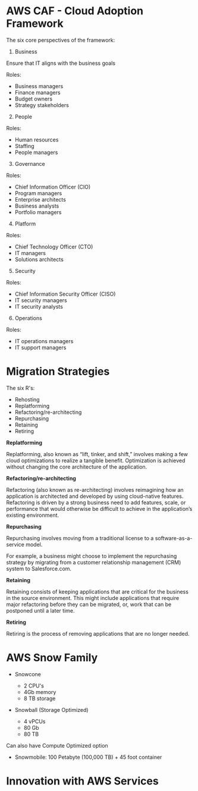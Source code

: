 # AWS CAF - Cloud Adoption Framework

The six core perspectives of the framework:

1. Business

Ensure that IT aligns with the business goals

Roles:

- Business managers
- Finance managers
- Budget owners
- Strategy stakeholders

2. People

Roles:

- Human resources
- Staffing
- People managers

3. Governance

Roles:

- Chief Information Officer (CIO)
- Program managers
- Enterprise architects
- Business analysts
- Portfolio managers

4. Platform

Roles:

- Chief Technology Officer (CTO)
- IT managers
- Solutions architects

5. Security

Roles:

- Chief Information Security Officer (CISO)
- IT security managers
- IT security analysts

6. Operations

Roles:

- IT operations managers
- IT support managers

# Migration Strategies

The six R's:

- Rehosting
- Replatforming
- Refactoring/re-architecting
- Repurchasing
- Retaining
- Retiring

**Replatforming**

Replatforming, also known as “lift, tinker, and shift,” involves making a few cloud optimizations to realize a tangible benefit. Optimization is achieved without changing the core architecture of the application.

**Refactoring/re-architecting**

Refactoring (also known as re-architecting) involves reimagining how an application is architected and developed by using cloud-native features. Refactoring is driven by a strong business need to add features, scale, or performance that would otherwise be difficult to achieve in the application’s existing environment.

**Repurchasing**

Repurchasing involves moving from a traditional license to a software-as-a-service model.

For example, a business might choose to implement the repurchasing strategy by migrating from a customer relationship management (CRM) system to Salesforce.com.

**Retaining**

Retaining consists of keeping applications that are critical for the business in the source environment. This might include applications that require major refactoring before they can be migrated, or, work that can be postponed until a later time.

**Retiring**

Retiring is the process of removing applications that are no longer needed.

# AWS Snow Family

- Snowcone

  - 2 CPU's
  - 4Gb memory
  - 8 TB storage

- Snowball (Storage Optimized)
  - 4 vPCUs
  - 80 Gb
  - 80 TB

Can also have Compute Optimized option

- Snowmobile: 100 Petabyte (100,000 TB) + 45 foot container

# Innovation with AWS Services
